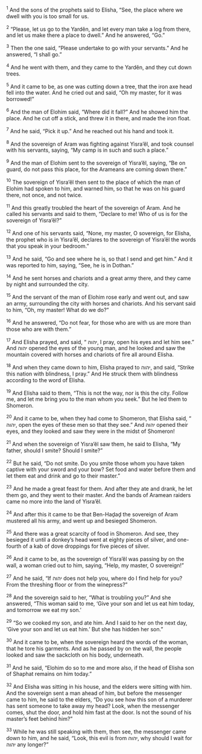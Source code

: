 <sup>1</sup> And the sons of the prophets said to Elisha, “See, the place where we dwell with you is too small for us.

<sup>2</sup> “Please, let us go to the Yardĕn, and let every man take a log from there, and let us make there a place to dwell.” And he answered, “Go.”

<sup>3</sup> Then the one said, “Please undertake to go with your servants.” And he answered, “I shall go.”

<sup>4</sup> And he went with them, and they came to the Yardĕn, and they cut down trees.

<sup>5</sup> And it came to be, as one was cutting down a tree, that the iron axe head fell into the water. And he cried out and said, “Oh my master, for it was borrowed!”

<sup>6</sup> And the man of Elohim said, “Where did it fall?” And he showed him the place. And he cut off a stick, and threw it in there, and made the iron float.

<sup>7</sup> And he said, “Pick it up.” And he reached out his hand and took it.

<sup>8</sup> And the sovereign of Aram was fighting against Yisra’ĕl, and took counsel with his servants, saying, “My camp is in such and such a place.”

<sup>9</sup> And the man of Elohim sent to the sovereign of Yisra’ĕl, saying, “Be on guard, do not pass this place, for the Arameans are coming down there.”

<sup>10</sup> The sovereign of Yisra’ĕl then sent to the place of which the man of Elohim had spoken to him, and warned him, so that he was on his guard there, not once, and not twice.

<sup>11</sup> And this greatly troubled the heart of the sovereign of Aram. And he called his servants and said to them, “Declare to me! Who of us is for the sovereign of Yisra’ĕl?”

<sup>12</sup> And one of his servants said, “None, my master, O sovereign, for Elisha, the prophet who is in Yisra’ĕl, declares to the sovereign of Yisra’ĕl the words that you speak in your bedroom.”

<sup>13</sup> And he said, “Go and see where he is, so that I send and get him.” And it was reported to him, saying, “See, he is in Dothan.”

<sup>14</sup> And he sent horses and chariots and a great army there, and they came by night and surrounded the city.

<sup>15</sup> And the servant of the man of Elohim rose early and went out, and saw an army, surrounding the city with horses and chariots. And his servant said to him, “Oh, my master! What do we do?”

<sup>16</sup> And he answered, “Do not fear, for those who are with us are more than those who are with them.”

<sup>17</sup> And Elisha prayed, and said, “ יהוה, I pray, open his eyes and let him see.” And יהוה opened the eyes of the young man, and he looked and saw the mountain covered with horses and chariots of fire all around Elisha.

<sup>18</sup> And when they came down to him, Elisha prayed to יהוה, and said, “Strike this nation with blindness, I pray.” And He struck them with blindness according to the word of Elisha.

<sup>19</sup> And Elisha said to them, “This is not the way, nor is this the city. Follow me, and let me bring you to the man whom you seek.” But he led them to Shomeron.

<sup>20</sup> And it came to be, when they had come to Shomeron, that Elisha said, “ יהוה, open the eyes of these men so that they see.” And יהוה opened their eyes, and they looked and saw they were in the midst of Shomeron!

<sup>21</sup> And when the sovereign of Yisra’ĕl saw them, he said to Elisha, “My father, should I smite? Should I smite?”

<sup>22</sup> But he said, “Do not smite. Do you smite those whom you have taken captive with your sword and your bow? Set food and water before them and let them eat and drink and go to their master.”

<sup>23</sup> And he made a great feast for them. And after they ate and drank, he let them go, and they went to their master. And the bands of Aramean raiders came no more into the land of Yisra’ĕl.

<sup>24</sup> And after this it came to be that Ben-Haḏaḏ the sovereign of Aram mustered all his army, and went up and besieged Shomeron.

<sup>25</sup> And there was a great scarcity of food in Shomeron. And see, they besieged it until a donkey’s head went at eighty pieces of silver, and one-fourth of a kab of dove droppings for five pieces of silver.

<sup>26</sup> And it came to be, as the sovereign of Yisra’ĕl was passing by on the wall, a woman cried out to him, saying, “Help, my master, O sovereign!”

<sup>27</sup> And he said, “If יהוה does not help you, where do I find help for you? From the threshing floor or from the winepress?”

<sup>28</sup> And the sovereign said to her, “What is troubling you?” And she answered, “This woman said to me, ‘Give your son and let us eat him today, and tomorrow we eat my son.’

<sup>29</sup> “So we cooked my son, and ate him. And I said to her on the next day, ‘Give your son and let us eat him.’ But she has hidden her son.”

<sup>30</sup> And it came to be, when the sovereign heard the words of the woman, that he tore his garments. And as he passed by on the wall, the people looked and saw the sackcloth on his body, underneath.

<sup>31</sup> And he said, “Elohim do so to me and more also, if the head of Elisha son of Shaphat remains on him today.”

<sup>32</sup> And Elisha was sitting in his house, and the elders were sitting with him. And the sovereign sent a man ahead of him, but before the messenger came to him, he said to the elders, “Do you see how this son of a murderer has sent someone to take away my head? Look, when the messenger comes, shut the door, and hold him fast at the door. Is not the sound of his master’s feet behind him?”

<sup>33</sup> While he was still speaking with them, then see, the messenger came down to him, and he said, “Look, this evil is from יהוה, why should I wait for יהוה any longer?”

